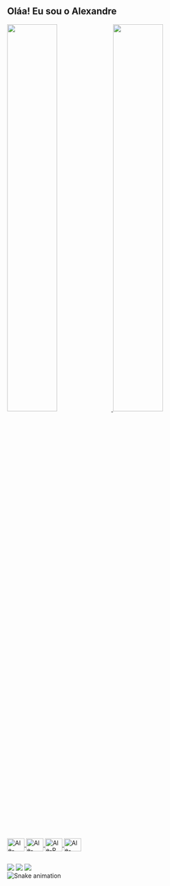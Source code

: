 ## Oláa! Eu sou o Alexandre
 <div>
  <a href="https://github.com/alexandre-costasilva1">
  <img width="48%" src="https://github-readme-stats.vercel.app/api?username=alexandre-costasilva1&show_icons=true&theme=dracula&include_all_commits=true&count_private=true"/>
  <img width="48%" src="https://github-readme-stats.vercel.app/api/top-langs/?username=alexandre-costasilva1&layout=compact&langs_count=16&theme=dracula"/>
</div>
<div style="display: inline_block"><br>
  
  <img align="center" alt="Ale-PostgreSql" height="30" width="40" src="https://cdn.jsdelivr.net/gh/devicons/devicon@latest/icons/postgresql/postgresql-original.svg" />
  <img align="center" alt="Ale-python" height="30" width="40" src="https://cdn.jsdelivr.net/gh/devicons/devicon@latest/icons/python/python-original.svg" />
  <img align="center" alt="Ale-R" height="30" width="40" src="https://cdn.jsdelivr.net/gh/devicons/devicon@latest/icons/r/r-original.svg" />
  <img align="center" alt="Ale-java" height="30" width="40" src="https://cdn.jsdelivr.net/gh/devicons/devicon@latest/icons/java/java-original.svg" />
</div>
  
  ##
 
<div> 
  <a href="https://instagram.com/alexandre_costasilva1" target="_blank"><img src="https://img.shields.io/badge/-Instagram-%23E4405F?style=for-the-badge&logo=instagram&logoColor=white" target="_blank"></a>
  <a href = "mailto:alexandre.jonjones.583@gmail.com"><img src="https://img.shields.io/badge/-Gmail-%23333?style=for-the-badge&logo=gmail&logoColor=white" target="_blank"></a>
  <a href="https://www.linkedin.com/in/alexandre-costasilva/" target="_blank"><img src="https://img.shields.io/badge/-LinkedIn-%230077B5?style=for-the-badge&logo=linkedin&logoColor=white" target="_blank"></a> 
 
</div>

<img src="https://raw.githubusercontent.com/alexandre.costasilva1/gitrepo/output/snake.svg" alt="Snake animation" />
